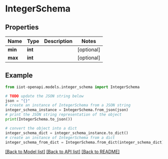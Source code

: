 # IntegerSchema


## Properties

Name | Type | Description | Notes
------------ | ------------- | ------------- | -------------
**min** | **int** |  | [optional] 
**max** | **int** |  | [optional] 

## Example

```python
from iiot-openapi.models.integer_schema import IntegerSchema

# TODO update the JSON string below
json = "{}"
# create an instance of IntegerSchema from a JSON string
integer_schema_instance = IntegerSchema.from_json(json)
# print the JSON string representation of the object
print(IntegerSchema.to_json())

# convert the object into a dict
integer_schema_dict = integer_schema_instance.to_dict()
# create an instance of IntegerSchema from a dict
integer_schema_from_dict = IntegerSchema.from_dict(integer_schema_dict)
```
[[Back to Model list]](../README.md#documentation-for-models) [[Back to API list]](../README.md#documentation-for-api-endpoints) [[Back to README]](../README.md)


